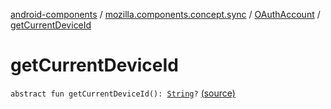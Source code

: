 [android-components](../../index.md) / [mozilla.components.concept.sync](../index.md) / [OAuthAccount](index.md) / [getCurrentDeviceId](./get-current-device-id.md)

# getCurrentDeviceId

`abstract fun getCurrentDeviceId(): `[`String`](https://kotlinlang.org/api/latest/jvm/stdlib/kotlin/-string/index.html)`?` [(source)](https://github.com/mozilla-mobile/android-components/blob/master/components/concept/sync/src/main/java/mozilla/components/concept/sync/OAuthAccount.kt#L38)